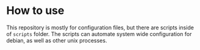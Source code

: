 # How to use
This repository is mostly for configuration files, but there are scripts inside of `scripts` folder. The scripts can automate system wide configuration for debian, as well as other unix processes.
